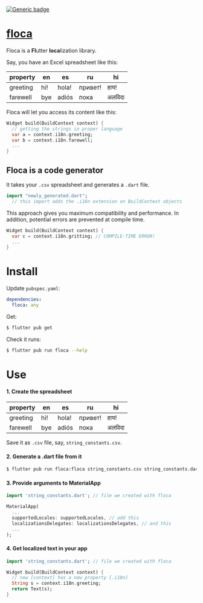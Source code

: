 [![Generic badge](https://img.shields.io/badge/status-draft-red.svg)](#)

# [floca](https://github.com/rtmigo/floca)

Floca is a **Fl**utter **loca**lization library.

Say, you have an Excel spreadsheet like this:

| property | en     | es      | ru      | hi  |
|----------|--------|---------|---------|-----|
| greeting | hi!    | hola!   | привет! | हाय! |
| farewell | bye    | adiós   | пока    |अलविदा|

Floca will let you access its content like this:

``` dart
Widget build(BuildContext context) {
  // getting the strings in proper language
  var a = context.i18n.greeting;
  var b = context.i18n.farewell;
  ...
}  
```

## Floca is a code generator

It takes your `.csv` spreadsheet and generates a `.dart` file.
```dart
import "newly_generated.dart";
  // this import adds the .i18n extension on BuildContext objects
```

This approach gives you maximum compatibility and performance. In addition, 
potential errors are prevented at compile time.

``` dart
Widget build(BuildContext context) {
  var c = context.i18n.gritting; // COMPILE-TIME ERROR!
  ...
}  
```

# Install

Update `pubspec.yaml`: 

``` yaml
dependencies:
  floca: any
```

Get:

``` bash
$ flutter pub get
```

Check it runs:

``` bash
$ flutter pub run floca --help
```



# Use

#### 1. Create the spreadsheet

| property | en     | es      | ru      | hi  |
|----------|--------|---------|---------|-----|
| greeting | hi!    | hola!   | привет! | हाय! |
| farewell | bye    | adiós   | пока    |अलविदा|

Save it as `.csv` file, say, `string_constants.csv`.

#### 2. Generate a .dart file from it

```bash
$ flutter pub run floca:floca string_constants.csv string_constants.dart
```

#### 3. Provide arguments to MaterialApp

``` dart
import 'string_constants.dart'; // file we created with floca

MaterialApp(
  ...
  supportedLocales: supportedLocales, // add this
  localizationsDelegates: localizationsDelegates, // and this
  ...
);
```

#### 4. Get localized text in your app

``` dart
import 'string_constants.dart'; // file we created with floca

Widget build(BuildContext context) {
  // now [context] has a new property [.i18n]  
  String s = context.i18n.greeting;
  return Text(s); 
}
```
